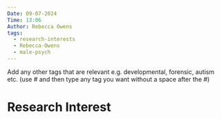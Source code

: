 ```yaml
---
Date: 09-07-2024
Time: 13:06
Author: Rebecca Owens
tags:
  - research-interests
  - Rebecca-Owens
  - male-psych
---
```

Add any other tags that are relevant e.g. developmental, forensic, autism etc. (use # and then type any tag you want without a space after the #)
# Research Interest

